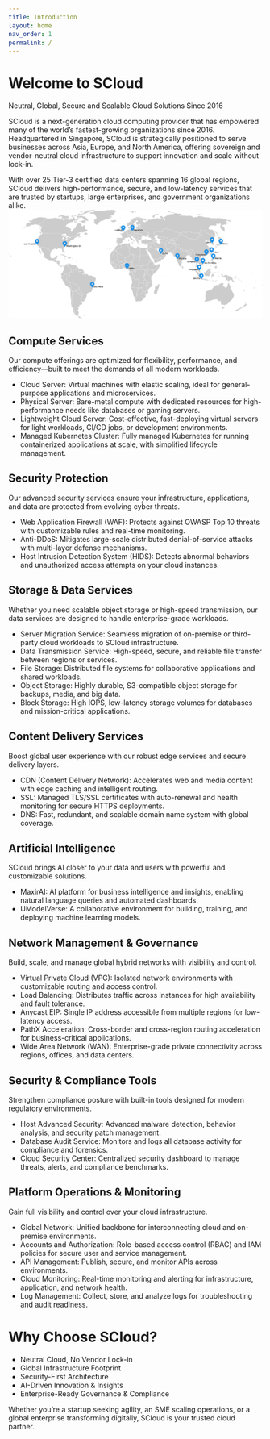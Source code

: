 ```yaml
---
title: Introduction
layout: home
nav_order: 1
permalink: /
---
```

# Welcome to SCloud

Neutral, Global, Secure and Scalable Cloud Solutions Since 2016

SCloud is a next-generation cloud computing provider that has empowered many of the world’s fastest-growing organizations since 2016. Headquartered in Singapore, SCloud is strategically positioned to serve businesses across Asia, Europe, and North America, offering sovereign and vendor-neutral cloud infrastructure to support innovation and scale without lock-in.

With over 25 Tier-3 certified data centers spanning 16 global regions, SCloud delivers high-performance, secure, and low-latency services that are trusted by startups, large enterprises, and government organizations alike.
![1](/assets/images/scloud-region-map.webp)

## Compute Services

Our compute offerings are optimized for flexibility, performance, and efficiency—built to meet the demands of all modern workloads.
- Cloud Server: Virtual machines with elastic scaling, ideal for general-purpose applications and microservices.
- Physical Server: Bare-metal compute with dedicated resources for high-performance needs like databases or gaming servers.
- Lightweight Cloud Server: Cost-effective, fast-deploying virtual servers for light workloads, CI/CD jobs, or development environments.
- Managed Kubernetes Cluster: Fully managed Kubernetes for running containerized applications at scale, with simplified lifecycle management.

## Security Protection

Our advanced security services ensure your infrastructure, applications, and data are protected from evolving cyber threats.
- Web Application Firewall (WAF): Protects against OWASP Top 10 threats with customizable rules and real-time monitoring.
- Anti-DDoS: Mitigates large-scale distributed denial-of-service attacks with multi-layer defense mechanisms.
- Host Intrusion Detection System (HIDS): Detects abnormal behaviors and unauthorized access attempts on your cloud instances.

## Storage & Data Services

Whether you need scalable object storage or high-speed transmission, our data services are designed to handle enterprise-grade workloads.
- Server Migration Service: Seamless migration of on-premise or third-party cloud workloads to SCloud infrastructure.
- Data Transmission Service: High-speed, secure, and reliable file transfer between regions or services.
- File Storage: Distributed file systems for collaborative applications and shared workloads.
- Object Storage: Highly durable, S3-compatible object storage for backups, media, and big data.
- Block Storage: High IOPS, low-latency storage volumes for databases and mission-critical applications.

## Content Delivery Services

Boost global user experience with our robust edge services and secure delivery layers.
- CDN (Content Delivery Network): Accelerates web and media content with edge caching and intelligent routing.
- SSL: Managed TLS/SSL certificates with auto-renewal and health monitoring for secure HTTPS deployments.
- DNS: Fast, redundant, and scalable domain name system with global coverage.

## Artificial Intelligence

SCloud brings AI closer to your data and users with powerful and customizable solutions.
- MaxirAI: AI platform for business intelligence and insights, enabling natural language queries and automated dashboards.
- UModelVerse: A collaborative environment for building, training, and deploying machine learning models.

## Network Management & Governance

Build, scale, and manage global hybrid networks with visibility and control.
- Virtual Private Cloud (VPC): Isolated network environments with customizable routing and access control.
- Load Balancing: Distributes traffic across instances for high availability and fault tolerance.
- Anycast EIP: Single IP address accessible from multiple regions for low-latency access.
- PathX Acceleration: Cross-border and cross-region routing acceleration for business-critical applications.
- Wide Area Network (WAN): Enterprise-grade private connectivity across regions, offices, and data centers.

## Security & Compliance Tools

Strengthen compliance posture with built-in tools designed for modern regulatory environments.
- Host Advanced Security: Advanced malware detection, behavior analysis, and security patch management.
- Database Audit Service: Monitors and logs all database activity for compliance and forensics.
- Cloud Security Center: Centralized security dashboard to manage threats, alerts, and compliance benchmarks.

## Platform Operations & Monitoring

Gain full visibility and control over your cloud infrastructure.
- Global Network: Unified backbone for interconnecting cloud and on-premise environments.
- Accounts and Authorization: Role-based access control (RBAC) and IAM policies for secure user and service management.
- API Management: Publish, secure, and monitor APIs across environments.
- Cloud Monitoring: Real-time monitoring and alerting for infrastructure, application, and network health.
- Log Management: Collect, store, and analyze logs for troubleshooting and audit readiness.

# Why Choose SCloud?

- Neutral Cloud, No Vendor Lock-in
- Global Infrastructure Footprint
- Security-First Architecture
- AI-Driven Innovation & Insights
- Enterprise-Ready Governance & Compliance

Whether you’re a startup seeking agility, an SME scaling operations, or a global enterprise transforming digitally, SCloud is your trusted cloud partner.